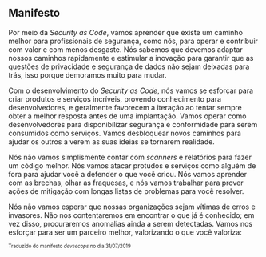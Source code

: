 ## Manifesto

Por meio da *Security as Code*, vamos aprender que existe um caminho melhor para profissionais de segurança, como nós, para operar e contribuir com valor e com menos desgaste. Nós sabemos que devemos adaptar nossos caminhos rapidamente e estimular a inovação para garantir que as questões de privacidade e segurança de dados não sejam deixadas para trás, isso porque demoramos muito para mudar. 

Com o desenvolvimento do *Security as Code*, nós vamos se esforçar para criar produtos e serviços incríveis, provendo conhecimento para desenvolvedores, e geralmente favorecem a iteração ao tentar sempre obter a melhor resposta antes de uma implantação. Vamos operar como desenvolvedores para disponibilizar segurança e conformidade para serem consumidos como serviços. Vamos desbloquear novos caminhos para ajudar os outros a verem as suas ideias se tornarem realidade.

Nós não vamos simplismente contar com *scanners* e relatórios para fazer um código melhor. Nós vamos atacar protudos e serviços como alguém de fora para ajudar você a defender o que você criou. Nós vamos aprender com as brechas, olhar as fraquesas, e nós vamos trabalhar para prover ações de mitigação com longas listas de problemas para você resolver.

Nós não vamos esperar que nossas organizações sejam vítimas de erros e invasores. Não nos contentaremos em encontrar o que já é conhecido; em vez disso, procuraremos anomalias ainda a serem detectadas. Vamos nos esforçar para ser um parceiro melhor, valorizando o que você valoriza: 


<sub><sup>Traduzido do manifesto *devsecops* no dia 31/07/2019</sup></sub>
